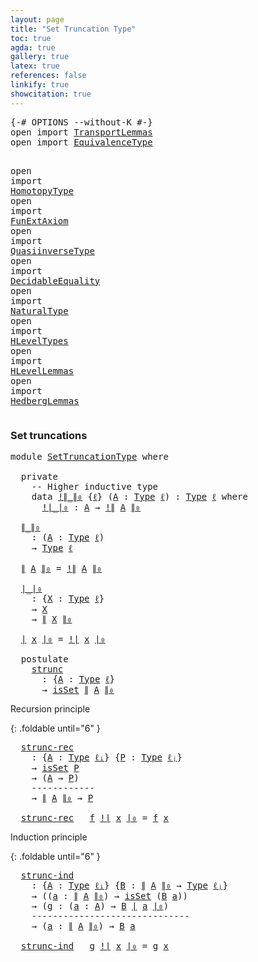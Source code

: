 ```yaml
---
layout: page
title: "Set Truncation Type"
toc: true
agda: true
gallery: true
latex: true
references: false
linkify: true
showcitation: true
---
```


<div class="hide" >
<pre class="Agda">
<a id="183" class="Symbol">{-#</a> <a id="187" class="Keyword">OPTIONS</a> <a id="195" class="Pragma">--without-K</a> <a id="207" class="Symbol">#-}</a>
<a id="211" class="Keyword">open</a> <a id="216" class="Keyword">import</a> <a id="223" href="TransportLemmas.html" class="Module">TransportLemmas</a>
<a id="239" class="Keyword">open</a> <a id="244" class="Keyword">import</a> <a id="251" href="EquivalenceType.html" class="Module">EquivalenceType</a>

<a id="268" class="Keyword">open</a> <a id="273" class="Keyword">import</a> <a id="280" href="HomotopyType.html" class="Module">HomotopyType</a>
<a id="293" class="Keyword">open</a> <a id="298" class="Keyword">import</a> <a id="305" href="FunExtAxiom.html" class="Module">FunExtAxiom</a>
<a id="317" class="Keyword">open</a> <a id="322" class="Keyword">import</a> <a id="329" href="QuasiinverseType.html" class="Module">QuasiinverseType</a>
<a id="346" class="Keyword">open</a> <a id="351" class="Keyword">import</a> <a id="358" href="DecidableEquality.html" class="Module">DecidableEquality</a>
<a id="376" class="Keyword">open</a> <a id="381" class="Keyword">import</a> <a id="388" href="NaturalType.html" class="Module">NaturalType</a>
<a id="400" class="Keyword">open</a> <a id="405" class="Keyword">import</a> <a id="412" href="HLevelTypes.html" class="Module">HLevelTypes</a>
<a id="424" class="Keyword">open</a> <a id="429" class="Keyword">import</a> <a id="436" href="HLevelLemmas.html" class="Module">HLevelLemmas</a>
<a id="449" class="Keyword">open</a> <a id="454" class="Keyword">import</a> <a id="461" href="HedbergLemmas.html" class="Module">HedbergLemmas</a>
</pre>
</div>

### Set truncations

<pre class="Agda">
<a id="528" class="Keyword">module</a> <a id="535" href="SetTruncationType.html" class="Module">SetTruncationType</a> <a id="553" class="Keyword">where</a>

  <a id="562" class="Keyword">private</a>
    <a id="574" class="Comment">-- Higher inductive type</a>
    <a id="603" class="Keyword">data</a> <a id="!∥_∥₀"></a><a id="608" href="SetTruncationType.html#608" class="Datatype Operator">!∥_∥₀</a> <a id="614" class="Symbol">{</a><a id="615" href="SetTruncationType.html#615" class="Bound">ℓ</a><a id="616" class="Symbol">}</a> <a id="618" class="Symbol">(</a><a id="619" href="SetTruncationType.html#619" class="Bound">A</a> <a id="621" class="Symbol">:</a> <a id="623" href="Intro.html#1803" class="Function">Type</a> <a id="628" href="SetTruncationType.html#615" class="Bound">ℓ</a><a id="629" class="Symbol">)</a> <a id="631" class="Symbol">:</a> <a id="633" href="Intro.html#1803" class="Function">Type</a> <a id="638" href="SetTruncationType.html#615" class="Bound">ℓ</a> <a id="640" class="Keyword">where</a>
      <a id="!∥_∥₀.!∣_∣₀"></a><a id="652" href="SetTruncationType.html#652" class="InductiveConstructor Operator">!∣_∣₀</a> <a id="658" class="Symbol">:</a> <a id="660" href="SetTruncationType.html#619" class="Bound">A</a> <a id="662" class="Symbol">→</a> <a id="664" href="SetTruncationType.html#608" class="Datatype Operator">!∥</a> <a id="667" href="SetTruncationType.html#619" class="Bound">A</a> <a id="669" href="SetTruncationType.html#608" class="Datatype Operator">∥₀</a>

  <a id="∥_∥₀"></a><a id="675" href="SetTruncationType.html#675" class="Function Operator">∥_∥₀</a>
    <a id="684" class="Symbol">:</a> <a id="686" class="Symbol">(</a><a id="687" href="SetTruncationType.html#687" class="Bound">A</a> <a id="689" class="Symbol">:</a> <a id="691" href="Intro.html#1803" class="Function">Type</a> <a id="696" href="Intro.html#2243" class="Generalizable">ℓ</a><a id="697" class="Symbol">)</a>
    <a id="703" class="Symbol">→</a> <a id="705" href="Intro.html#1803" class="Function">Type</a> <a id="710" href="Intro.html#2243" class="Generalizable">ℓ</a>

  <a id="715" href="SetTruncationType.html#675" class="Function Operator">∥</a> <a id="717" href="SetTruncationType.html#717" class="Bound">A</a> <a id="719" href="SetTruncationType.html#675" class="Function Operator">∥₀</a> <a id="722" class="Symbol">=</a> <a id="724" href="SetTruncationType.html#608" class="Datatype Operator">!∥</a> <a id="727" href="SetTruncationType.html#717" class="Bound">A</a> <a id="729" href="SetTruncationType.html#608" class="Datatype Operator">∥₀</a>

  <a id="∣_∣₀"></a><a id="735" href="SetTruncationType.html#735" class="Function Operator">∣_∣₀</a>
    <a id="744" class="Symbol">:</a> <a id="746" class="Symbol">{</a><a id="747" href="SetTruncationType.html#747" class="Bound">X</a> <a id="749" class="Symbol">:</a> <a id="751" href="Intro.html#1803" class="Function">Type</a> <a id="756" href="Intro.html#2243" class="Generalizable">ℓ</a><a id="757" class="Symbol">}</a>
    <a id="763" class="Symbol">→</a> <a id="765" href="SetTruncationType.html#747" class="Bound">X</a>
    <a id="771" class="Symbol">→</a> <a id="773" href="SetTruncationType.html#675" class="Function Operator">∥</a> <a id="775" href="SetTruncationType.html#747" class="Bound">X</a> <a id="777" href="SetTruncationType.html#675" class="Function Operator">∥₀</a>

  <a id="783" href="SetTruncationType.html#735" class="Function Operator">∣</a> <a id="785" href="SetTruncationType.html#785" class="Bound">x</a> <a id="787" href="SetTruncationType.html#735" class="Function Operator">∣₀</a> <a id="790" class="Symbol">=</a> <a id="792" href="SetTruncationType.html#652" class="InductiveConstructor Operator">!∣</a> <a id="795" href="SetTruncationType.html#785" class="Bound">x</a> <a id="797" href="SetTruncationType.html#652" class="InductiveConstructor Operator">∣₀</a>

  <a id="803" class="Keyword">postulate</a>
    <a id="strunc"></a><a id="817" href="SetTruncationType.html#817" class="Postulate">strunc</a>
      <a id="830" class="Symbol">:</a> <a id="832" class="Symbol">{</a><a id="833" href="SetTruncationType.html#833" class="Bound">A</a> <a id="835" class="Symbol">:</a> <a id="837" href="Intro.html#1803" class="Function">Type</a> <a id="842" href="Intro.html#2243" class="Generalizable">ℓ</a><a id="843" class="Symbol">}</a>
      <a id="851" class="Symbol">→</a> <a id="853" href="HLevelTypes.html#1682" class="Function">isSet</a> <a id="859" href="SetTruncationType.html#675" class="Function Operator">∥</a> <a id="861" href="SetTruncationType.html#833" class="Bound">A</a> <a id="863" href="SetTruncationType.html#675" class="Function Operator">∥₀</a>
</pre>

 Recursion principle

 {: .foldable until="6" }
<pre class="Agda">
  <a id="strunc-rec"></a><a id="941" href="SetTruncationType.html#941" class="Function">strunc-rec</a>
    <a id="956" class="Symbol">:</a> <a id="958" class="Symbol">{</a><a id="959" href="SetTruncationType.html#959" class="Bound">A</a> <a id="961" class="Symbol">:</a> <a id="963" href="Intro.html#1803" class="Function">Type</a> <a id="968" href="Intro.html#2245" class="Generalizable">ℓᵢ</a><a id="970" class="Symbol">}</a> <a id="972" class="Symbol">{</a><a id="973" href="SetTruncationType.html#973" class="Bound">P</a> <a id="975" class="Symbol">:</a> <a id="977" href="Intro.html#1803" class="Function">Type</a> <a id="982" href="Intro.html#2248" class="Generalizable">ℓⱼ</a><a id="984" class="Symbol">}</a>
    <a id="990" class="Symbol">→</a> <a id="992" href="HLevelTypes.html#1682" class="Function">isSet</a> <a id="998" href="SetTruncationType.html#973" class="Bound">P</a>
    <a id="1004" class="Symbol">→</a> <a id="1006" class="Symbol">(</a><a id="1007" href="SetTruncationType.html#959" class="Bound">A</a> <a id="1009" class="Symbol">→</a> <a id="1011" href="SetTruncationType.html#973" class="Bound">P</a><a id="1012" class="Symbol">)</a>
    <a id="1018" class="Comment">------------</a>
    <a id="1035" class="Symbol">→</a> <a id="1037" href="SetTruncationType.html#675" class="Function Operator">∥</a> <a id="1039" href="SetTruncationType.html#959" class="Bound">A</a> <a id="1041" href="SetTruncationType.html#675" class="Function Operator">∥₀</a> <a id="1044" class="Symbol">→</a> <a id="1046" href="SetTruncationType.html#973" class="Bound">P</a>

  <a id="1051" href="SetTruncationType.html#941" class="Function">strunc-rec</a> <a id="1062" class="Symbol">_</a> <a id="1064" href="SetTruncationType.html#1064" class="Bound">f</a> <a id="1066" href="SetTruncationType.html#652" class="InductiveConstructor Operator">!∣</a> <a id="1069" href="SetTruncationType.html#1069" class="Bound">x</a> <a id="1071" href="SetTruncationType.html#652" class="InductiveConstructor Operator">∣₀</a> <a id="1074" class="Symbol">=</a> <a id="1076" href="SetTruncationType.html#1064" class="Bound">f</a> <a id="1078" href="SetTruncationType.html#1069" class="Bound">x</a>
</pre>

Induction principle

{: .foldable until="6" }
<pre class="Agda">
  <a id="strunc-ind"></a><a id="1153" href="SetTruncationType.html#1153" class="Function">strunc-ind</a>
    <a id="1168" class="Symbol">:</a> <a id="1170" class="Symbol">{</a><a id="1171" href="SetTruncationType.html#1171" class="Bound">A</a> <a id="1173" class="Symbol">:</a> <a id="1175" href="Intro.html#1803" class="Function">Type</a> <a id="1180" href="Intro.html#2245" class="Generalizable">ℓᵢ</a><a id="1182" class="Symbol">}</a> <a id="1184" class="Symbol">{</a><a id="1185" href="SetTruncationType.html#1185" class="Bound">B</a> <a id="1187" class="Symbol">:</a> <a id="1189" href="SetTruncationType.html#675" class="Function Operator">∥</a> <a id="1191" href="SetTruncationType.html#1171" class="Bound">A</a> <a id="1193" href="SetTruncationType.html#675" class="Function Operator">∥₀</a> <a id="1196" class="Symbol">→</a> <a id="1198" href="Intro.html#1803" class="Function">Type</a> <a id="1203" href="Intro.html#2248" class="Generalizable">ℓⱼ</a><a id="1205" class="Symbol">}</a>
    <a id="1211" class="Symbol">→</a> <a id="1213" class="Symbol">((</a><a id="1215" href="SetTruncationType.html#1215" class="Bound">a</a> <a id="1217" class="Symbol">:</a> <a id="1219" href="SetTruncationType.html#675" class="Function Operator">∥</a> <a id="1221" href="SetTruncationType.html#1171" class="Bound">A</a> <a id="1223" href="SetTruncationType.html#675" class="Function Operator">∥₀</a><a id="1225" class="Symbol">)</a> <a id="1227" class="Symbol">→</a> <a id="1229" href="HLevelTypes.html#1682" class="Function">isSet</a> <a id="1235" class="Symbol">(</a><a id="1236" href="SetTruncationType.html#1185" class="Bound">B</a> <a id="1238" href="SetTruncationType.html#1215" class="Bound">a</a><a id="1239" class="Symbol">))</a>
    <a id="1246" class="Symbol">→</a> <a id="1248" class="Symbol">(</a><a id="1249" href="SetTruncationType.html#1249" class="Bound">g</a> <a id="1251" class="Symbol">:</a> <a id="1253" class="Symbol">(</a><a id="1254" href="SetTruncationType.html#1254" class="Bound">a</a> <a id="1256" class="Symbol">:</a> <a id="1258" href="SetTruncationType.html#1171" class="Bound">A</a><a id="1259" class="Symbol">)</a> <a id="1261" class="Symbol">→</a> <a id="1263" href="SetTruncationType.html#1185" class="Bound">B</a> <a id="1265" href="SetTruncationType.html#735" class="Function Operator">∣</a> <a id="1267" href="SetTruncationType.html#1254" class="Bound">a</a> <a id="1269" href="SetTruncationType.html#735" class="Function Operator">∣₀</a><a id="1271" class="Symbol">)</a>
    <a id="1277" class="Comment">------------------------------</a>
    <a id="1312" class="Symbol">→</a> <a id="1314" class="Symbol">(</a><a id="1315" href="SetTruncationType.html#1315" class="Bound">a</a> <a id="1317" class="Symbol">:</a> <a id="1319" href="SetTruncationType.html#675" class="Function Operator">∥</a> <a id="1321" href="SetTruncationType.html#1171" class="Bound">A</a> <a id="1323" href="SetTruncationType.html#675" class="Function Operator">∥₀</a><a id="1325" class="Symbol">)</a> <a id="1327" class="Symbol">→</a> <a id="1329" href="SetTruncationType.html#1185" class="Bound">B</a> <a id="1331" href="SetTruncationType.html#1315" class="Bound">a</a>

  <a id="1336" href="SetTruncationType.html#1153" class="Function">strunc-ind</a> <a id="1347" class="Symbol">_</a> <a id="1349" href="SetTruncationType.html#1349" class="Bound">g</a> <a id="1351" href="SetTruncationType.html#652" class="InductiveConstructor Operator">!∣</a> <a id="1354" href="SetTruncationType.html#1354" class="Bound">x</a> <a id="1356" href="SetTruncationType.html#652" class="InductiveConstructor Operator">∣₀</a> <a id="1359" class="Symbol">=</a> <a id="1361" href="SetTruncationType.html#1349" class="Bound">g</a> <a id="1363" href="SetTruncationType.html#1354" class="Bound">x</a>
</pre>
